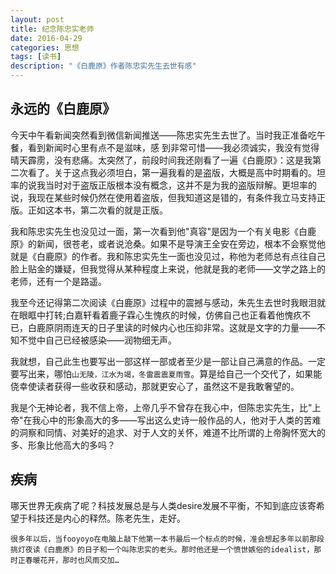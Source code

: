 ```yaml
---
layout: post
title: 纪念陈忠实老师
date: 2016-04-29
categories: 思想
tags: [读书]
description: "《白鹿原》作者陈忠实先生去世有感"
---
```

##  永远的《白鹿原》

今天中午看新闻突然看到微信新闻推送——陈忠实先生去世了。当时我正准备吃午餐，看到新闻时心里有点不是滋味，感
到非常可惜——我必须诚实，我没有觉得晴天霹雳，没有悲痛。太突然了，前段时间我还刚看了一遍《白鹿原》：这是我第二次看了。关于这点我必须坦白，第一遍我看的是盗版，大概是高中时期看的。坦率的说我当时对于盗版正版根本没有概念，这并不是为我的盗版辩解。更坦率的说，我现在某些时候仍然在使用着盗版，但我知道这是错的，有条件我立马支持正版。正如这本书，第二次看的就是正版。

我和陈忠实先生也没见过一面，第一次看到他"真容"是因为一个有关电影《白鹿原》的新闻，很苍老，或者说沧桑。如果不是导演王全安在旁边，根本不会察觉他就是《白鹿原》的作者。我和陈忠实先生一面也没见过，称他为老师总有点往自己脸上贴金的嫌疑，但我觉得从某种程度上来说，他就是我的老师——文学之路上的老师，还有一个是路遥。

我至今还记得第二次阅读《白鹿原》过程中的震撼与感动，朱先生去世时我眼泪就在眼眶中打转;白嘉轩看着鹿子霖心生愧疚的时候，仿佛自己也正看着他愧疚不已，白鹿原阴雨连天的日子里读的时候内心也压抑非常。这就是文字的力量——不知不觉中自己已经被感染——润物细无声。

我就想，自己此生也要写出一部这样一部或者至少是一部让自己满意的作品。一定要写出来，哪怕`山无陵，江水为竭，冬雷震震夏雨雪`。算是给自己一个交代了，如果能侥幸使读者获得一些收获和感动，那就更安心了，虽然这不是我敢奢望的。

我是个无神论者，我不信上帝，上帝几乎不曾存在我心中，但陈忠实先生，比"上帝"在我心中的形象高大的多——写出这么史诗一般作品的人，他对于人类的苦难的洞察和同情、对美好的追求、对于人文的关怀，难道不比所谓的上帝胸怀宽大的多、形象比他高大的多吗？


## 疾病

哪天世界无疾病了呢？科技发展总是与人类desire发展不平衡，不知到底应该寄希望于科技还是内心的释然。陈老先生，走好。

```
很多年以后，当fooyoyo在电脑上敲下他第一本书最后一个标点的时候，准会想起多年以前那段挑灯夜读《白鹿原》的日子和一个叫陈忠实的老头。那时他还是一个愤世嫉俗的idealist，那时正春暖花开，那时也风雨交加…
```
